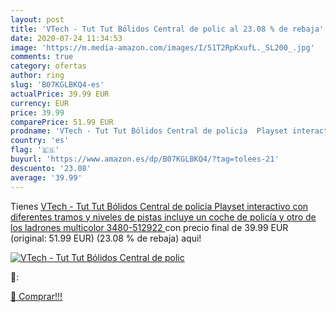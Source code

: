```yaml
---
layout: post
title: 'VTech - Tut Tut Bólidos Central de polic al 23.08 % de rebaja'
date: 2020-07-24 11:34:53
image: 'https://m.media-amazon.com/images/I/51T2RpKxufL._SL200_.jpg'
comments: true
category: ofertas
author: ring
slug: 'B07KGLBKQ4-es'
actualPrice: 39.99 EUR
currency: EUR
price: 39.99
comparePrice: 51.99 EUR
prodname: 'VTech - Tut Tut Bólidos Central de policía  Playset interactivo con diferentes tramos y niveles de pistas  incluye un coche de policía y otro de los ladrones  multicolor  3480-512922 '
country: 'es'
flag: '🇪🇸'
buyurl: 'https://www.amazon.es/dp/B07KGLBKQ4/?tag=tolees-21'
descuento: '23.08'
average: '39.99'
---
```


Tienes [VTech - Tut Tut Bólidos Central de policía  Playset interactivo con diferentes tramos y niveles de pistas  incluye un coche de policía y otro de los ladrones  multicolor  3480-512922 ](https://www.amazon.es/dp/B07KGLBKQ4/?tag=tolees-21) con precio final de  39.99 EUR (original: 51.99 EUR) (23.08 %  de rebaja) aqui!

[![VTech - Tut Tut Bólidos Central de polic](https://m.media-amazon.com/images/I/51T2RpKxufL._SL200_.jpg)](https://www.amazon.es/dp/B07KGLBKQ4/?tag=tolees-21)

🔎:


[🛒 Comprar!!!](https://www.amazon.es/dp/B07KGLBKQ4/?tag=tolees-21)
